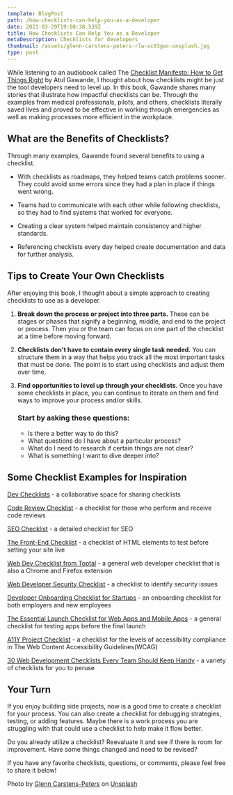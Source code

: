 ```yaml
---
template: BlogPost
path: /how-checklists-can-help-you-as-a-developer
date: 2021-03-29T19:00:38.539Z
title: How Checklists Can Help You as a Developer
metaDescription: Checklists for developers
thumbnail: /assets/glenn-carstens-peters-rlw-uc03gwc-unsplash.jpg
type: post
---
```

While listening to an audiobook called The [Checklist Manifesto: How to Get Things Right](https://www.goodreads.com/book/show/6667514-the-checklist-manifesto?ac=1&from_search=true&qid=8ZfdycgBYf&rank=1) by Atul Gawande, I thought about how checklists might be just the tool developers need to level up. In this book, Gawande shares many stories that illustrate how impactful checklists can be. Through the examples from medical professionals, pilots, and others, checklists literally saved lives and proved to be effective in working through emergencies as well as making processes more efficient in the workplace.  

## What are the Benefits of Checklists?

Through many examples, Gawande found several benefits to using a checklist. 

- With checklists as roadmaps, they helped teams catch problems sooner. They could avoid some errors since they had a plan in place if things went wrong.

- Teams had to communicate with each other while following checklists, so they had to find systems that worked for everyone.

- Creating a clear system helped maintain consistency and higher standards.

- Referencing checklists every day helped create documentation and data for further analysis. 


## Tips to Create Your Own Checklists

After enjoying this book, I thought about a simple approach to creating checklists to use as a developer. 

1. **Break down the process or project into three parts.** These can be stages or phases that signify a beginning, middle, and end to the project or process. Then you or the team can focus on one part of the checklist at a time before moving forward. 

2. **Checklists don't have to contain every single task needed.** You can structure them in a way that helps you track all the most important tasks that must be done. The point is to start using checklists and adjust them over time. 

3. **Find opportunities to level up through your checklists.** Once you have some checklists in place, you can continue to iterate on them and find ways to improve your process and/or skills. 

     ### Start by asking these questions:

     - Is there a better way to do this?
     - What questions do I have about a particular process?
     - What do I need to research if certain things are not clear?
     - What is something I want to dive deeper into?


## Some Checklist Examples for Inspiration

[Dev Checklists](https://devchecklists.com/) - a collaborative space for sharing checklists


[Code Review Checklist](https://www.kg.codes/blog/code-review-checklist) - a checklist for those who perform and receive code reviews 

[SEO Checklist](https://backlinko.com/seo-checklist) - a detailed checklist for SEO

[The Front-End Checklist](https://frontendchecklist.io/) - a checklist of HTML elements to test before setting your site live


[Web Dev Checklist from Toptal](https://www.toptal.com/developers/webdevchecklist) - a general web developer checklist that is also a Chrome and Firefox extension

[Web Developer Security Checklist](https://www.sensedeep.com/blog/posts/stories/web-developer-security-checklist.html) - a checklist to identify security issues

[Developer Onboarding Checklist for Startups](https://www.process.st/checklist/developer-onboarding-checklist-for-startups/) - an onboarding checklist for both employers and new employees

[The Essential Launch Checklist for Web Apps and Mobile Apps](https://www.freecodecamp.org/news/the-essential-launch-checklist-for-web-apps-and-mobile-apps-a0d52c6014b5/) - a general checklist for testing apps before the final launch

[ A11Y Project Checklist]( https://www.a11yproject.com/checklist/) - a checklist for the levels of accessibility compliance in The Web Content Accessibility Guidelines(WCAG)

[30 Web Development Checklists Every Team Should Keep Handy](https://www.sitepoint.com/web-development-checklists/) - a variety of checklists for you to peruse

## Your Turn

If you enjoy building side projects, now is a good time to create a checklist for your process. You can also create a checklist for debugging strategies, testing, or adding features. Maybe there is a work process you are struggling with that could use a checklist to help make it flow better. 

Do you already utilize a checklist? Reevaluate it and see if there is room for improvement. Have some things changed and need to be revised?

If you have any favorite checklists, questions, or comments, please feel free to share it below!

Photo by <a href="https://unsplash.com/@glenncarstenspeters?utm_source=unsplash&utm_medium=referral&utm_content=creditCopyText">Glenn Carstens-Peters</a> on <a href="https://unsplash.com/s/photos/checklist?utm_source=unsplash&utm_medium=referral&utm_content=creditCopyText">Unsplash</a>
  